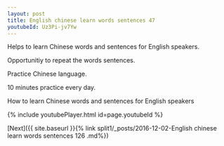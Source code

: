 ```yaml
---
layout: post
title: English chinese learn words sentences 47 
youtubeId: Uz3Pi-jv7Yw
---
```

 
 
Helps to learn Chinese words and sentences for English speakers.

Opportunitiy to repeat the words sentences. 

Practice Chinese language. 
 
10 minutes practice every day. 
 
How to learn Chinese words and sentences for English speakers 
 
{% include youtubePlayer.html id=page.youtubeId %}
 
 
[Next]({{ site.baseurl }}{% link  split1/_posts/2016-12-02-English chinese learn words sentences 126 .md%})
 
